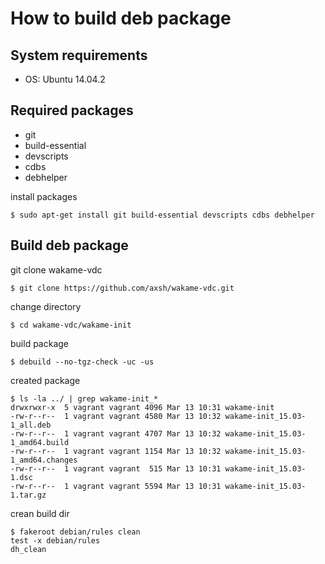 How to build deb package
===


System requirements
---
* OS: Ubuntu 14.04.2


Required packages
---
* git
* build-essential
* devscripts
* cdbs
* debhelper

install packages
```
$ sudo apt-get install git build-essential devscripts cdbs debhelper
```

Build deb package
---

git clone wakame-vdc 
```
$ git clone https://github.com/axsh/wakame-vdc.git
```

change directory
```
$ cd wakame-vdc/wakame-init
```

build package
```
$ debuild --no-tgz-check -uc -us
```

created package
```
$ ls -la ../ | grep wakame-init_*
drwxrwxr-x  5 vagrant vagrant 4096 Mar 13 10:31 wakame-init
-rw-r--r--  1 vagrant vagrant 4580 Mar 13 10:32 wakame-init_15.03-1_all.deb
-rw-r--r--  1 vagrant vagrant 4707 Mar 13 10:32 wakame-init_15.03-1_amd64.build
-rw-r--r--  1 vagrant vagrant 1154 Mar 13 10:32 wakame-init_15.03-1_amd64.changes
-rw-r--r--  1 vagrant vagrant  515 Mar 13 10:31 wakame-init_15.03-1.dsc
-rw-r--r--  1 vagrant vagrant 5594 Mar 13 10:31 wakame-init_15.03-1.tar.gz

```

crean build dir
```
$ fakeroot debian/rules clean
test -x debian/rules
dh_clean
```

